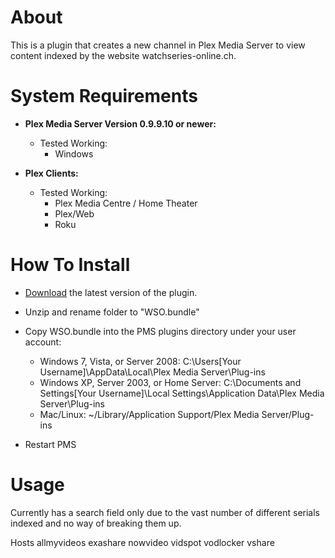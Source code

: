 About
=====

This is a plugin that creates a new channel in Plex Media Server to view content indexed by the website watchseries-online.ch.

System Requirements
===================

- **Plex Media Server Version 0.9.9.10 or newer:**
	
	- Tested Working:
		- Windows

- **Plex Clients:**

	- Tested Working:
		- Plex Media Centre / Home Theater
		- Plex/Web
		- Roku

How To Install
==============

- [Download](https://github.com/jwsolve/WSO.bundle/archive/master.zip) the latest version of the plugin.

- Unzip and rename folder to "WSO.bundle"

- Copy WSO.bundle into the PMS plugins directory under your user account:
	- Windows 7, Vista, or Server 2008: C:\Users[Your Username]\AppData\Local\Plex Media Server\Plug-ins
	- Windows XP, Server 2003, or Home Server: C:\Documents and Settings[Your Username]\Local Settings\Application Data\Plex Media Server\Plug-ins
	- Mac/Linux: ~/Library/Application Support/Plex Media Server/Plug-ins

- Restart PMS

Usage
============
Currently has a search field only due to the vast number of different serials indexed and no way of breaking them up.

Hosts
allmyvideos
exashare
nowvideo
vidspot
vodlocker
vshare
